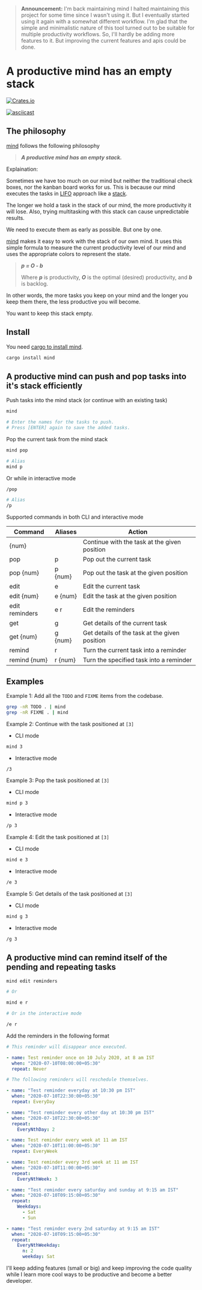 > **Announcement:** I'm back maintaining mind
> I halted maintaining this project for some time since I wasn't using it.
> But I eventually started using it again with a somewhat different workflow.
> I'm glad that the simple and minimalistic nature of this tool turned out to
> be suitable for multiple productivity workflows. So, I'll hardly be adding
> more features to it. But improving the current features and apis could be
> done.

# A productive mind has an empty stack

[![Crates.io](https://img.shields.io/crates/v/mind.svg)](https://crates.io/crates/mind)

[![asciicast](https://asciinema.org/a/345440.svg)](https://asciinema.org/a/345440)

## The philosophy

[mind](https://github.com/sayanarijit/mind) follows the following philosophy

> **_A productive mind has an empty stack._**

Explaination:

Sometimes we have too much on our mind but neither the traditional check boxes, nor
the kanban board works for us. This is because our mind executes the tasks in
[LIFO](<https://en.wikipedia.org/wiki/LIFO_(education)>) approach like a
[stack](<https://en.wikipedia.org/wiki/Stack_(abstract_data_type)>).

The longer we hold a task in the stack of our mind, the more productivity it will
lose. Also, trying multitasking with this stack can cause unpredictable results.

We need to execute them as early as possible. But one by one.

[mind](https://github.com/sayanarijit/mind) makes it easy to work with the stack
of our own mind. It uses this simple formula to measure the current productivity
level of our mind and uses the appropriate colors to represent the state.

> **_p = O - b_**
>
> Where **_p_** is productivity, **_O_** is the optimal (desired) productivity,
> and **_b_** is backlog.

In other words, the more tasks you keep on your mind and the longer you keep them
there, the less productive you will become.

You want to keep this stack empty.

## Install

You need [cargo to install mind](https://www.rust-lang.org/tools/install).

```bash
cargo install mind
```

## A productive mind can push and pop tasks into it's stack efficiently

Push tasks into the mind stack (or continue with an existing task)

```bash
mind

# Enter the names for the tasks to push.
# Press [ENTER] again to save the added tasks.
```

Pop the current task from the mind stack

```bash
mind pop

# Alias
mind p
```

Or while in interactive mode

```bash
/pop

# Alias
/p
```

Supported commands in both CLI and interactive mode

| Command        | Aliases | Action                                        |
| -------------- | ------- | --------------------------------------------- |
| {num}          |         | Continue with the task at the given position  |
| pop            | p       | Pop out the current task                      |
| pop {num}      | p {num} | Pop out the task at the given position        |
| edit           | e       | Edit the current task                         |
| edit {num}     | e {num} | Edit the task at the given position           |
| edit reminders | e r     | Edit the reminders                            |
| get            | g       | Get details of the current task               |
| get {num}      | g {num} | Get details of the task at the given position |
| remind         | r       | Turn the current task into a reminder         |
| remind {num}   | r {num} | Turn the specified task into a reminder       |

## Examples

Example 1: Add all the `TODO` and `FIXME` items from the codebase.

```bash
grep -nR TODO . | mind
grep -nR FIXME . | mind
```

Example 2: Continue with the task positioned at `[3]`

- CLI mode

```bash
mind 3
```

- Interactive mode

```bash
/3
```

Example 3: Pop the task positioned at `[3]`

- CLI mode

```bash
mind p 3
```

- Interactive mode

```bash
/p 3
```

Example 4: Edit the task positioned at `[3]`

- CLI mode

```bash
mind e 3
```

- Interactive mode

```bash
/e 3
```

Example 5: Get details of the task positioned at `[3]`

- CLI mode

```bash
mind g 3
```

- Interactive mode

```bash
/g 3
```

## A productive mind can remind itself of the pending and repeating tasks

```bash
mind edit reminders

# Or

mind e r

# Or in the interactive mode

/e r
```

Add the reminders in the following format

```yaml
# This reminder will disappear once executed.

- name: Test reminder once on 10 July 2020, at 8 am IST
  when: "2020-07-10T08:00:00+05:30"
  repeat: Never

# The following reminders will reschedule themselves.

- name: "Test reminder everyday at 10:30 pm IST"
  when: "2020-07-10T22:30:00+05:30"
  repeat: EveryDay

- name: "Test reminder every other day at 10:30 pm IST"
  when: "2020-07-10T22:30:00+05:30"
  repeat:
    EveryNthDay: 2

- name: Test reminder every week at 11 am IST
  when: "2020-07-10T11:00:00+05:30"
  repeat: EveryWeek

- name: Test reminder every 3rd week at 11 am IST
  when: "2020-07-10T11:00:00+05:30"
  repeat:
    EveryNthWeek: 3

- name: "Test reminder every saturday and sunday at 9:15 am IST"
  when: "2020-07-10T09:15:00+05:30"
  repeat:
    Weekdays:
      - Sat
      - Sun

- name: "Test reminder every 2nd saturday at 9:15 am IST"
  when: "2020-07-10T09:15:00+05:30"
  repeat:
    EveryNthWeekday:
      n: 2
      weekday: Sat
```

I'll keep adding features (small or big) and keep improving the code quality
while I learn more cool ways to be productive and become a better developer.
